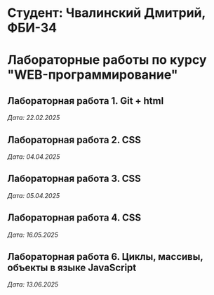 # Студент: Чвалинский Дмитрий, ФБИ-34

# Лабораторные работы по курсу "WEB-программирование"

## Лабораторная работа 1. Git + html

*Дата: 22.02.2025*

## Лабораторная работа 2. CSS

*Дата: 04.04.2025*

## Лабораторная работа 3. CSS

*Дата: 05.04.2025*

## Лабораторная работа 4. CSS

*Дата: 16.05.2025*

## Лабораторная работа 6. Циклы, массивы, объекты в языке JavaScript

*Дата: 13.06.2025*